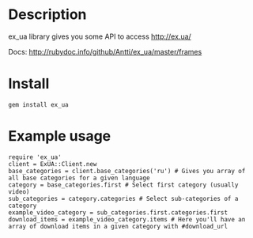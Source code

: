Description
===========

ex_ua library gives you some API to access http://ex.ua/

Docs: http://rubydoc.info/github/Antti/ex_ua/master/frames

Install
=======

`gem install ex_ua`

Example usage
=============


    require 'ex_ua'
    client = ExUA::Client.new
    base_categories = client.base_categories('ru') # Gives you array of all base categories for a given language
    category = base_categories.first # Select first category (usually video)
    sub_categories = category.categories # Select sub-categories of a category
    example_video_category = sub_categories.first.categories.first
    download_items = example_video_category.items # Here you'll have an array of download items in a given category with #download_url
